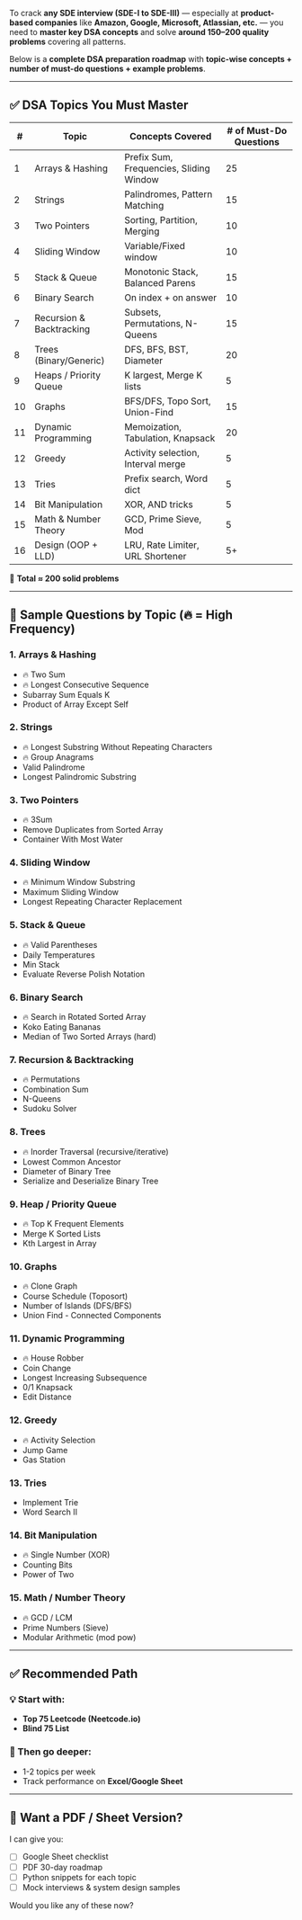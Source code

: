 To crack **any SDE interview (SDE-I to SDE-III)** — especially at **product-based companies** like **Amazon, Google, Microsoft, Atlassian, etc.** — you need to **master key DSA concepts** and solve **around 150–200 quality problems** covering all patterns.

Below is a **complete DSA preparation roadmap** with **topic-wise concepts + number of must-do questions + example problems**.

---

## ✅ DSA Topics You Must Master

| #  | Topic                    | Concepts Covered                        | # of Must-Do Questions |
| -- | ------------------------ | --------------------------------------- | ---------------------- |
| 1  | Arrays & Hashing         | Prefix Sum, Frequencies, Sliding Window | 25                     |
| 2  | Strings                  | Palindromes, Pattern Matching           | 15                     |
| 3  | Two Pointers             | Sorting, Partition, Merging             | 10                     |
| 4  | Sliding Window           | Variable/Fixed window                   | 10                     |
| 5  | Stack & Queue            | Monotonic Stack, Balanced Parens        | 15                     |
| 6  | Binary Search            | On index + on answer                    | 10                     |
| 7  | Recursion & Backtracking | Subsets, Permutations, N-Queens         | 15                     |
| 8  | Trees (Binary/Generic)   | DFS, BFS, BST, Diameter                 | 20                     |
| 9  | Heaps / Priority Queue   | K largest, Merge K lists                | 5                      |
| 10 | Graphs                   | BFS/DFS, Topo Sort, Union-Find          | 15                     |
| 11 | Dynamic Programming      | Memoization, Tabulation, Knapsack       | 20                     |
| 12 | Greedy                   | Activity selection, Interval merge      | 5                      |
| 13 | Tries                    | Prefix search, Word dict                | 5                      |
| 14 | Bit Manipulation         | XOR, AND tricks                         | 5                      |
| 15 | Math & Number Theory     | GCD, Prime Sieve, Mod                   | 5                      |
| 16 | Design (OOP + LLD)       | LRU, Rate Limiter, URL Shortener        | 5+                     |

📌 **Total ≈ 200 solid problems**

---

## 🧠 Sample Questions by Topic (🔥 = High Frequency)

### **1. Arrays & Hashing**

* 🔥 Two Sum
* 🔥 Longest Consecutive Sequence
* Subarray Sum Equals K
* Product of Array Except Self

### **2. Strings**

* 🔥 Longest Substring Without Repeating Characters
* 🔥 Group Anagrams
* Valid Palindrome
* Longest Palindromic Substring

### **3. Two Pointers**

* 🔥 3Sum
* Remove Duplicates from Sorted Array
* Container With Most Water

### **4. Sliding Window**

* 🔥 Minimum Window Substring
* Maximum Sliding Window
* Longest Repeating Character Replacement

### **5. Stack & Queue**

* 🔥 Valid Parentheses
* Daily Temperatures
* Min Stack
* Evaluate Reverse Polish Notation

### **6. Binary Search**

* 🔥 Search in Rotated Sorted Array
* Koko Eating Bananas
* Median of Two Sorted Arrays (hard)

### **7. Recursion & Backtracking**

* 🔥 Permutations
* Combination Sum
* N-Queens
* Sudoku Solver

### **8. Trees**

* 🔥 Inorder Traversal (recursive/iterative)
* Lowest Common Ancestor
* Diameter of Binary Tree
* Serialize and Deserialize Binary Tree

### **9. Heap / Priority Queue**

* 🔥 Top K Frequent Elements
* Merge K Sorted Lists
* Kth Largest in Array

### **10. Graphs**

* 🔥 Clone Graph
* Course Schedule (Toposort)
* Number of Islands (DFS/BFS)
* Union Find - Connected Components

### **11. Dynamic Programming**

* 🔥 House Robber
* Coin Change
* Longest Increasing Subsequence
* 0/1 Knapsack
* Edit Distance

### **12. Greedy**

* 🔥 Activity Selection
* Jump Game
* Gas Station

### **13. Tries**

* Implement Trie
* Word Search II

### **14. Bit Manipulation**

* 🔥 Single Number (XOR)
* Counting Bits
* Power of Two

### **15. Math / Number Theory**

* 🔥 GCD / LCM
* Prime Numbers (Sieve)
* Modular Arithmetic (mod pow)

---

## ✅ Recommended Path

### 💡 Start with:

* **Top 75 Leetcode (Neetcode.io)**
* **Blind 75 List**

### 📘 Then go deeper:

* 1-2 topics per week
* Track performance on **Excel/Google Sheet**

---

## 📁 Want a PDF / Sheet Version?

I can give you:

* [ ] Google Sheet checklist
* [ ] PDF 30-day roadmap
* [ ] Python snippets for each topic
* [ ] Mock interviews & system design samples

Would you like any of these now?

